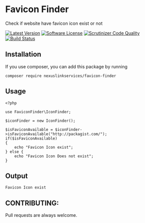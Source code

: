 # Favicon Finder
Check if website have favicon icon exist or not

[![Latest Version](https://img.shields.io/packagist/v/nexuslinkservices/favicon-finder.svg?style=flat-square)](https://packagist.org/packages/nexuslinkservices/favicon-finder)
[![Software License](http://img.shields.io/badge/license-MIT-brightgreen.svg?style=flat-square)](LICENSE)
[![Scrutinizer Code Quality](https://scrutinizer-ci.com/g/nexuslinkservices/favicon-finder/badges/quality-score.png?b=master)](https://scrutinizer-ci.com/g/nexuslinkservices/favicon-finder/?branch=master)
[![Build Status](https://scrutinizer-ci.com/g/nexuslinkservices/favicon-finder/badges/build.png?b=master)](https://scrutinizer-ci.com/g/nexuslinkservices/favicon-finder/build-status/master)

## Installation

If you use composer, you can add this package by running 

````
composer require nexuslinkservices/favicon-finder
````

## Usage

```
<?php

use FaviconFinder\IconFinder;

$iconFinder = new IconFinder();

$isFaviconAvailable = $iconFinder->isFaviconAvailable("http://packagist.com/");
if($isFaviconAvailable)
{
    echo "Favicon Icon exist";
} else {
    echo "Favicon Icon Does not exist";
}

```

## Output

```
Favicon Icon exist

```

## CONTRIBUTING:

Pull requests are always welcome.